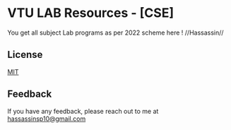 
# VTU LAB Resources - [CSE]

You get all subject Lab programs as per 2022 scheme here ! //Hassassin//


## License

[MIT](https://github.com/Hassassin-10/College-Works/blob/main/LICENSE)


## Feedback

If you have any feedback, please reach out to me at hassassinsp10@gmail.com

